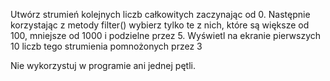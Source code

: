 Utwórz strumień kolejnych liczb całkowitych zaczynając od 0. Następnie korzystając z metody filter() wybierz tylko te z nich, które są większe od 100, mniejsze od 1000 i podzielne przez 5. Wyświetl na ekranie pierwszych 10 liczb tego strumienia pomnożonych przez 3

Nie wykorzystuj w programie ani jednej pętli.
